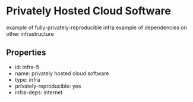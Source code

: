 # Privately Hosted Cloud Software
example of fully-privately-reproducible infra
example of dependencies on other infrastructure

## Properties

- id: infra-5
- name: privately hosted cloud software
- type: infra
- privately-reproducible: yes
- infra-deps: internet